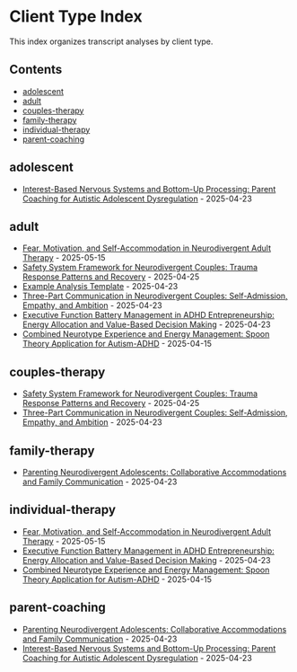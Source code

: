 # Client Type Index

This index organizes transcript analyses by client type.

## Contents

- [adolescent](#adolescent)
- [adult](#adult)
- [couples-therapy](#couples-therapy)
- [family-therapy](#family-therapy)
- [individual-therapy](#individual-therapy)
- [parent-coaching](#parent-coaching)

## adolescent

- [Interest-Based Nervous Systems and Bottom-Up Processing: Parent Coaching for Autistic Adolescent Dysregulation](transcript-analyses/2025-04-23_updated-transcript-analysis.md) - 2025-04-23

## adult

- [Fear, Motivation, and Self-Accommodation in Neurodivergent Adult Therapy](transcript-analyses/05-15-2025_fear-motivation-neurodivergent-therapy.md) - 2025-05-15
- [Safety System Framework for Neurodivergent Couples: Trauma Response Patterns and Recovery](transcript-analyses/2025-04-25_safety-system-framework-neurodivergent-couples.md) - 2025-04-25
- [Example Analysis Template](transcript-analyses/04-23-2025_analyzed-transcript-1.md) - 2025-04-23
- [Three-Part Communication in Neurodivergent Couples: Self-Admission, Empathy, and Ambition](transcript-analyses/04-23-2025_three-part-communication-neurodivergent-couples.md) - 2025-04-23
- [Executive Function Battery Management in ADHD Entrepreneurship: Energy Allocation and Value-Based Decision Making](transcript-analyses/04-23-2025_executive-function-battery-adhd-entrepreneurship.md) - 2025-04-23
- [Combined Neurotype Experience and Energy Management: Spoon Theory Application for Autism-ADHD](transcript-analyses/2025-04-23_combined-neurotype-analysis.md) - 2025-04-15

## couples-therapy

- [Safety System Framework for Neurodivergent Couples: Trauma Response Patterns and Recovery](transcript-analyses/2025-04-25_safety-system-framework-neurodivergent-couples.md) - 2025-04-25
- [Three-Part Communication in Neurodivergent Couples: Self-Admission, Empathy, and Ambition](transcript-analyses/04-23-2025_three-part-communication-neurodivergent-couples.md) - 2025-04-23

## family-therapy

- [Parenting Neurodivergent Adolescents: Collaborative Accommodations and Family Communication](transcript-analyses/04-23-2025_parenting-neurodivergent-adolescents-accommodations.md) - 2025-04-23

## individual-therapy

- [Fear, Motivation, and Self-Accommodation in Neurodivergent Adult Therapy](transcript-analyses/05-15-2025_fear-motivation-neurodivergent-therapy.md) - 2025-05-15
- [Executive Function Battery Management in ADHD Entrepreneurship: Energy Allocation and Value-Based Decision Making](transcript-analyses/04-23-2025_executive-function-battery-adhd-entrepreneurship.md) - 2025-04-23
- [Combined Neurotype Experience and Energy Management: Spoon Theory Application for Autism-ADHD](transcript-analyses/2025-04-23_combined-neurotype-analysis.md) - 2025-04-15

## parent-coaching

- [Parenting Neurodivergent Adolescents: Collaborative Accommodations and Family Communication](transcript-analyses/04-23-2025_parenting-neurodivergent-adolescents-accommodations.md) - 2025-04-23
- [Interest-Based Nervous Systems and Bottom-Up Processing: Parent Coaching for Autistic Adolescent Dysregulation](transcript-analyses/2025-04-23_updated-transcript-analysis.md) - 2025-04-23

